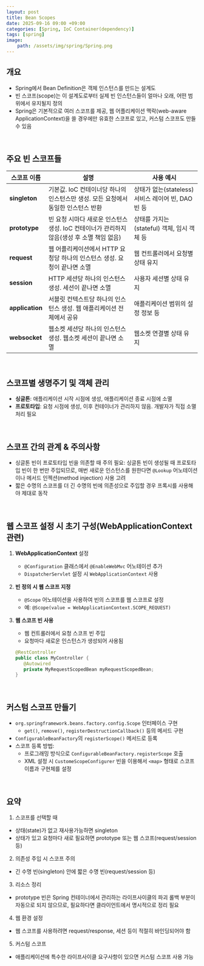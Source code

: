 ```yaml
---
layout: post
title: Bean Scopes
date: 2025-09-16 09:00 +09:00
categories: [Spring, IoC Container(dependency)]
tags: [spring]
image:
    path: /assets/img/spring/Spring.png
---
```


## 개요

- Spring에서 Bean Definition은 객체 인스턴스를 만드는 설계도
- 빈 스코프(scope)는 이 설계도로부터 실제 빈 인스턴스들이 얼마나 오래, 어떤 범위에서 유지될지 정의
- Spring은 기본적으로 여러 스코프를 제공, 웹 어플리케이션 맥락(web-aware ApplicationContext)을 쓸 경우에만 유효한 스코프로 있고, 커스텀 스코프도 만들 수 있음

<br>

## 주요 빈 스코프들

| 스코프 이름     | 설명                                                                                      | 사용 예시                                          |
| --------------- | ----------------------------------------------------------------------------------------- | -------------------------------------------------- |
| **singleton**   | 기본값. IoC 컨테이너당 하나의 인스턴스만 생성. 모든 요청에서 동일한 인스턴스 반환         | 상태가 없는(stateless) 서비스 레이어 빈, DAO 빈 등 |
| **prototype**   | 빈 요청 시마다 새로운 인스턴스 생성. IoC 컨테이너가 관리하지 않음(생성 후 소멸 책임 없음) | 상태를 가지는(stateful) 객체, 임시 객체 등         |
| **request**     | 웹 어플리케이션에서 HTTP 요청당 하나의 인스턴스 생성. 요청이 끝나면 소멸                  | 웹 컨트롤러에서 요청별 상태 유지                   |
| **session**     | HTTP 세션당 하나의 인스턴스 생성. 세션이 끝나면 소멸                                      | 사용자 세션별 상태 유지                            |
| **application** | 서블릿 컨텍스트당 하나의 인스턴스 생성. 웹 애플리케이션 전체에서 공유                     | 애플리케이션 범위의 설정 정보 등                   |
| **websocket**   | 웹소켓 세션당 하나의 인스턴스 생성. 웹소켓 세션이 끝나면 소멸                             | 웹소켓 연결별 상태 유지                            |

<br>

## 스코프별 생명주기 및 객체 관리

- **싱글톤**: 애플리케이션 시작 시점에 생성, 애플리케이션 종료 시점에 소멸
- **프로토타입**: 요청 시점에 생성, 이후 컨테이너가 관리하지 않음. 개발자가 직접 소멸 처리 필요

<br>

## 스코프 간의 관계 & 주의사항

- 싱글톤 빈이 프로토타입 빈을 의존할 때 주의 필요: 싱글톤 빈이 생성될 때 프로토타입 빈이 한 번만 주입되므로, 매번 새로운 인스턴스를 원한다면 `@Lookup` 어노테이션이나 메서드 인젝션(method injection) 사용 고려
- 짧은 수명의 스코프를 더 긴 수명의 빈에 의존성으로 주입할 경우 프록시를 사용해야 제대로 동작

<br>

## 웹 스코프 설정 시 초기 구성(WebApplicationContext 관련)

1. **WebApplicationContext** 설정
   - `@Configuration` 클래스에서 `@EnableWebMvc` 어노테이션 추가
   - `DispatcherServlet` 설정 시 `WebApplicationContext` 사용

2. **빈 정의 시 웹 스코프 지정**
   - `@Scope` 어노테이션을 사용하여 빈의 스코프를 웹 스코프로 설정
   - 예: `@Scope(value = WebApplicationContext.SCOPE_REQUEST)`

3. **웹 스코프 빈 사용**
   - 웹 컨트롤러에서 요청 스코프 빈 주입
   - 요청마다 새로운 인스턴스가 생성되어 사용됨
    ```java
   @RestController
   public class MyController {
       @Autowired
       private MyRequestScopedBean myRequestScopedBean;
   }
   ```

<br>

## 커스텀 스코프 만들기
- `org.springframework.beans.factory.config.Scope` 인터페이스 구현
  - `get()`, `remove()`, `registerDestructionCallback()` 등의 메서드 구현
- `ConfigurableBeanFactory`의 `registerScope()` 메서드로 등록
- 스코프 등록 방법:
  - 프로그래밍 방식으로 `ConfigurableBeanFactory.registerScope` 호출
  - XML 설정 시 `CustomeScopeConfigurer` 빈을 이용해서 `<map>` 형태로 스코프 이름과 구현체를 설정

<br>

## 요약

1. 스코프를 선택할 때
  - 상태(state)가 없고 재사용가능하면 singleton
  - 상태가 있고 요청마다 새로 필요하면 prototype 또는 웹 스코프(request/session 등)
2. 의존성 주입 시 스코프 주의
  - 긴 수명 빈(singleton) 안에 짧은 수명 빈(request/session 등)
3. 리소스 정리
  - prototype 빈은 Spring 컨테이너에서 관리하는 라이프사이클의 파괴 롤백 부분이 자동으로 되지 않으므로, 필요하다면 클라이언트에서 명시적으로 정리 필요
4. 웹 환경 설정
  - 웹 스코프를 사용하려면 request/response, 세션 등이 적절히 바인딩되어야 함
5. 커스텀 스코프
  - 애플리케이션에 특수한 라이프사이클 요구사항이 있으면 커스텀 스코프 사용 가능